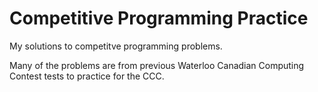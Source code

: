 # Competitive Programming Practice

My solutions to competitve programming problems.

Many of the problems are from previous Waterloo Canadian Computing Contest tests to practice for the CCC.
